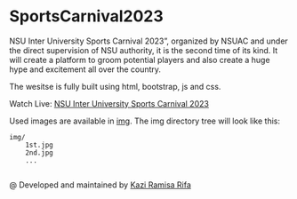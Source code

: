 # SportsCarnival2023

NSU Inter University Sports Carnival 2023”, organized by NSUAC and under the direct supervision of NSU authority, it is the second time of its kind. It will create a platform to groom potential players and also create a huge hype and excitement all over the country.

The wesitse is fully built using html, bootstrap, js and css.

Watch Live: [NSU Inter University Sports Carnival 2023](https://sportscarnival.nsuac.org/)

Used images are available in [img](https://drive.google.com/drive/folders/19BZymWbnjZXQTX4ng3hQZ3qjCO8g7Lz9?usp=drive_link). The img directory tree will look like this:

```
img/
    1st.jpg
    2nd.jpg
    ...
    
```

@ Developed and maintained by [Kazi Ramisa Rifa](https://kaziramisarifa.github.io/)
